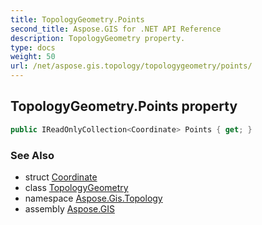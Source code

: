 ```yaml
---
title: TopologyGeometry.Points
second_title: Aspose.GIS for .NET API Reference
description: TopologyGeometry property. 
type: docs
weight: 50
url: /net/aspose.gis.topology/topologygeometry/points/
---
```

## TopologyGeometry.Points property

```csharp
public IReadOnlyCollection<Coordinate> Points { get; }
```

### See Also

* struct [Coordinate](../../../aspose.gis.common/coordinate/)
* class [TopologyGeometry](../)
* namespace [Aspose.Gis.Topology](../../topologygeometry/)
* assembly [Aspose.GIS](../../../)


